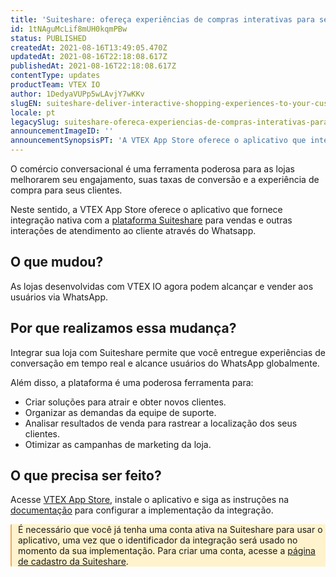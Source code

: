 ```yaml
---
title: 'Suiteshare: ofereça experiências de compras interativas para seus clientes via WhatsApp'
id: 1tNAguMcLif8mUH0kqmPBw
status: PUBLISHED
createdAt: 2021-08-16T13:49:05.470Z
updatedAt: 2021-08-16T22:18:08.617Z
publishedAt: 2021-08-16T22:18:08.617Z
contentType: updates
productTeam: VTEX IO
author: 1DedyaVUPp5wLAvjY7wKKv
slugEN: suiteshare-deliver-interactive-shopping-experiences-to-your-customers-via
locale: pt
legacySlug: suiteshare-ofereca-experiencias-de-compras-interativas-para-seus-clientes
announcementImageID: ''
announcementSynopsisPT: 'A VTEX App Store oferece o aplicativo que integra com a plataforma de vendas e atendimento via WhatsApp, Suiteshare.'
---
```


O comércio conversacional é uma ferramenta poderosa para as lojas melhorarem seu engajamento, suas taxas de conversão e a experiência de compra para seus clientes. 

Neste sentido, a VTEX App Store oferece o aplicativo que fornece integração nativa com a [plataforma Suiteshare](https://suiteshare.com/) para vendas e outras interações de atendimento ao cliente através do Whatsapp. 

## O que mudou?
As lojas desenvolvidas com VTEX IO agora podem alcançar e vender aos usuários via WhatsApp.

## Por que realizamos essa mudança?
Integrar sua loja com Suiteshare permite que você entregue experiências de conversação em tempo real e alcance usuários do WhatsApp globalmente.

Além disso, a plataforma é uma poderosa ferramenta para:

- Criar soluções para atrair e obter novos clientes.
- Organizar as demandas da equipe de suporte.
- Analisar resultados de venda para rastrear a localização dos seus clientes.
- Otimizar as campanhas de marketing da loja.

## O que precisa ser feito?
Acesse [VTEX App Store](https://apps.vtex.com/vtex-suite-share/p), instale o aplicativo e siga as instruções na [documentação](https://developers.vtex.com/vtex-developer-docs/docs/vtex-suite-share) para configurar a implementação da integração.

<div style="background-color:#FFF3CD; border-left: 2px solid #F0AD4E; border-top-left-radius: 2px; border-bottom-left-radius: 2px; padding-left: 10px">
  É necessário que você já tenha uma conta ativa na Suiteshare para usar o   aplicativo, uma vez que o identificador da integração será usado no momento da sua implementação.  Para criar uma conta, acesse a <a href="https://suiteshare.com/auth/signup">página de cadastro da Suiteshare</a>.
</div>
